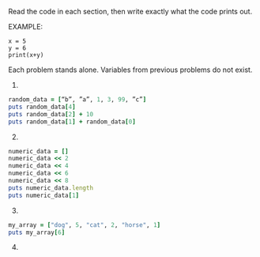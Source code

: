 Read the code in each section, then write exactly what the code prints out.

EXAMPLE:
```
x = 5
y = 6
print(x+y)
```
Each problem stands alone. Variables from previous problems do not exist.


1.
```ruby
random_data = [“b”, ”a”, 1, 3, 99, ”c”]
puts random_data[4]
puts random_data[2] + 10
puts random_data[1] + random_data[0]
```

2.
```ruby
numeric_data = []
numeric_data << 2
numeric_data << 4
numeric_data << 6
numeric_data << 8
puts numeric_data.length
puts numeric_data[1]
```

3.
```ruby
my_array = ["dog", 5, "cat", 2, "horse", 1]
puts my_array[6]
```

4.
```ruby

```
